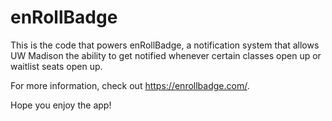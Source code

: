 # enRollBadge
This is the code that powers enRollBadge, a notification system that allows UW Madison the ability to get notified whenever certain classes open up or waitlist seats open up. 

For more information, check out https://enrollbadge.com/. 

Hope you enjoy the app!
